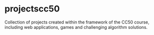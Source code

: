 # projectscc50
Collection of projects created within the framework of the CC50 course, including web applications, games and challenging algorithm solutions.
